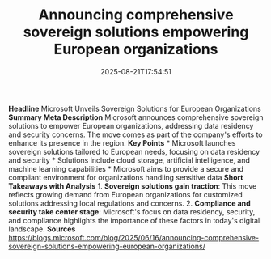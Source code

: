 ﻿---
title: "Announcing comprehensive sovereign solutions empowering European organizations"
date: "2025-08-21T17:54:51"
category: "Markets"
summary: ""
slug: "announcing comprehensive sovereign solutions empowering euro"
source_urls:
  - "https://blogs.microsoft.com/blog/2025/06/16/announcing-comprehensive-sovereign-solutions-empowering-european-organizations/"
seo:
  title: "Announcing comprehensive sovereign solutions empowering European organizations | Hash n Hedge"
  description: ""
  keywords: ["news", "markets", "brief"]
---
**Headline** Microsoft Unveils Sovereign Solutions for European Organizations  **Summary Meta Description** Microsoft announces comprehensive sovereign solutions to empower European organizations, addressing data residency and security concerns. The move comes as part of the company's efforts to enhance its presence in the region.  **Key Points**  * Microsoft launches sovereign solutions tailored to European needs, focusing on data residency and security * Solutions include cloud storage, artificial intelligence, and machine learning capabilities * Microsoft aims to provide a secure and compliant environment for organizations handling sensitive data  **Short Takeaways with Analysis**  1. **Sovereign solutions gain traction**: This move reflects growing demand from European organizations for customized solutions addressing local regulations and concerns. 2. **Compliance and security take center stage**: Microsoft's focus on data residency, security, and compliance highlights the importance of these factors in today's digital landscape.  **Sources** https://blogs.microsoft.com/blog/2025/06/16/announcing-comprehensive-sovereign-solutions-empowering-european-organizations/ 
